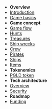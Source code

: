 <!-- doc/_sidebar.md -->

* **Overview**
* [Introduction](README.md)
* [Game basics](overview/game_basics.md)
* **Game concept**
* [Game flow](game_concept/game_flow.md)
* [Hunts](game_concept/hunts.md)
* [Treasures](game_concept/treasures.md)
* [Ship wrecks](game_concept/ship_wrecks.md)
* [Crew](game_concept/crew.md)
* [Pirates](game_concept/pirates.md)
* [Ships](game_concept/ships.md)
* [Items](game_concept/items.md)
* **Tokenomics**
* [PGLD token](tokenomics/pgld_token.md)
* **Tech architecture**
* [Overview](tech_architecture/overview.md)
* [Security](tech_architecture/security.md)
* **Roadmap**
* [Funding](roadmap/funding.md)

